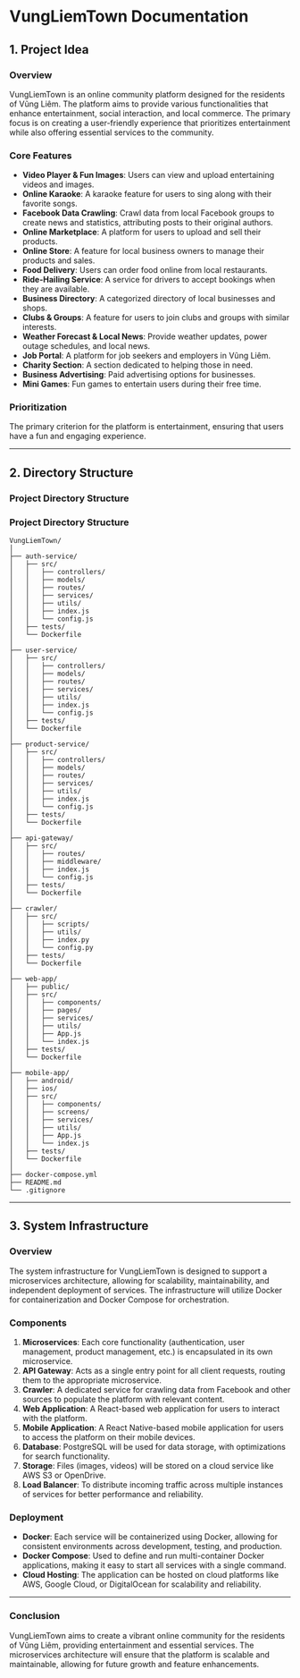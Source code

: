 # VungLiemTown Documentation

## 1. Project Idea

### Overview
VungLiemTown is an online community platform designed for the residents of Vũng Liêm. The platform aims to provide various functionalities that enhance entertainment, social interaction, and local commerce. The primary focus is on creating a user-friendly experience that prioritizes entertainment while also offering essential services to the community.

### Core Features
- **Video Player & Fun Images**: Users can view and upload entertaining videos and images.
- **Online Karaoke**: A karaoke feature for users to sing along with their favorite songs.
- **Facebook Data Crawling**: Crawl data from local Facebook groups to create news and statistics, attributing posts to their original authors.
- **Online Marketplace**: A platform for users to upload and sell their products.
- **Online Store**: A feature for local business owners to manage their products and sales.
- **Food Delivery**: Users can order food online from local restaurants.
- **Ride-Hailing Service**: A service for drivers to accept bookings when they are available.
- **Business Directory**: A categorized directory of local businesses and shops.
- **Clubs & Groups**: A feature for users to join clubs and groups with similar interests.
- **Weather Forecast & Local News**: Provide weather updates, power outage schedules, and local news.
- **Job Portal**: A platform for job seekers and employers in Vũng Liêm.
- **Charity Section**: A section dedicated to helping those in need.
- **Business Advertising**: Paid advertising options for businesses.
- **Mini Games**: Fun games to entertain users during their free time.

### Prioritization
The primary criterion for the platform is entertainment, ensuring that users have a fun and engaging experience.

---

## 2. Directory Structure

### Project Directory Structure


### Project Directory Structure

```plaintext
VungLiemTown/
│
├── auth-service/
│   ├── src/
│   │   ├── controllers/
│   │   ├── models/
│   │   ├── routes/
│   │   ├── services/
│   │   ├── utils/
│   │   ├── index.js
│   │   └── config.js
│   ├── tests/
│   └── Dockerfile
│
├── user-service/
│   ├── src/
│   │   ├── controllers/
│   │   ├── models/
│   │   ├── routes/
│   │   ├── services/
│   │   ├── utils/
│   │   ├── index.js
│   │   └── config.js
│   ├── tests/
│   └── Dockerfile
│
├── product-service/
│   ├── src/
│   │   ├── controllers/
│   │   ├── models/
│   │   ├── routes/
│   │   ├── services/
│   │   ├── utils/
│   │   ├── index.js
│   │   └── config.js
│   ├── tests/
│   └── Dockerfile
│
├── api-gateway/
│   ├── src/
│   │   ├── routes/
│   │   ├── middleware/
│   │   ├── index.js
│   │   └── config.js
│   ├── tests/
│   └── Dockerfile
│
├── crawler/
│   ├── src/
│   │   ├── scripts/
│   │   ├── utils/
│   │   ├── index.py
│   │   └── config.py
│   ├── tests/
│   └── Dockerfile
│
├── web-app/
│   ├── public/
│   ├── src/
│   │   ├── components/
│   │   ├── pages/
│   │   ├── services/
│   │   ├── utils/
│   │   ├── App.js
│   │   └── index.js
│   ├── tests/
│   └── Dockerfile
│
├── mobile-app/
│   ├── android/
│   ├── ios/
│   ├── src/
│   │   ├── components/
│   │   ├── screens/
│   │   ├── services/
│   │   ├── utils/
│   │   ├── App.js
│   │   └── index.js
│   ├── tests/
│   └── Dockerfile
│
├── docker-compose.yml
├── README.md
└── .gitignore
```



---

## 3. System Infrastructure

### Overview
The system infrastructure for VungLiemTown is designed to support a microservices architecture, allowing for scalability, maintainability, and independent deployment of services. The infrastructure will utilize Docker for containerization and Docker Compose for orchestration.

### Components
1. **Microservices**: Each core functionality (authentication, user management, product management, etc.) is encapsulated in its own microservice.
2. **API Gateway**: Acts as a single entry point for all client requests, routing them to the appropriate microservice.
3. **Crawler**: A dedicated service for crawling data from Facebook and other sources to populate the platform with relevant content.
4. **Web Application**: A React-based web application for users to interact with the platform.
5. **Mobile Application**: A React Native-based mobile application for users to access the platform on their mobile devices.
6. **Database**: PostgreSQL will be used for data storage, with optimizations for search functionality.
7. **Storage**: Files (images, videos) will be stored on a cloud service like AWS S3 or OpenDrive.
8. **Load Balancer**: To distribute incoming traffic across multiple instances of services for better performance and reliability.

### Deployment
- **Docker**: Each service will be containerized using Docker, allowing for consistent environments across development, testing, and production.
- **Docker Compose**: Used to define and run multi-container Docker applications, making it easy to start all services with a single command.
- **Cloud Hosting**: The application can be hosted on cloud platforms like AWS, Google Cloud, or DigitalOcean for scalability and reliability.

---

### Conclusion
VungLiemTown aims to create a vibrant online community for the residents of Vũng Liêm, providing entertainment and essential services. The microservices architecture will ensure that the platform is scalable and maintainable, allowing for future growth and feature enhancements.
